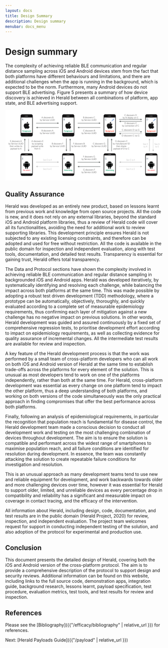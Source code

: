 ```yaml
---
layout: docs
title: Design Summary
description: Design summary
menubar: docs_menu
---
```


# Design summary

The complexity of achieving reliable BLE communication and regular distance sampling across iOS and Android devices stem from the fact that both platforms have different behaviours and limitations, and there are additional challenges when the app is running in the background, which is expected to be the norm. Furthermore, many Android devices do not support BLE advertising. Figure 5 presents a summary of how device discovery is achieved in Herald between all combinations of platform, app state, and BLE advertising support.

![Figure 5. Discovery Scenarios](../images/DiscoveryScenarios.png)

## Quality Assurance

Herald was developed as an entirely new product, based on lessons learnt from previous work and knowledge from open source projects. All the code is new, and it does not rely on any external libraries, beyond the standard iOS and Android platform libraries, thus a review of Herald code will cover all its functionalities, avoiding the need for additional work to review supporting libraries. This development principle ensures Herald is not subjected to any existing licensing constraints, and therefore can be adopted and used for free without restriction. All the code is available in the public domain for inspection and independent evaluation, along with test tools, documentation, and detailed test results. Transparency is essential for gaining trust, Herald offers total transparency.

The Data and Protocol sections have shown the complexity involved in achieving reliable BLE communication and regular distance sampling in backgrounded iOS and Android apps. Herald was developed iteratively, by systematically identifying and resolving each challenge, while balancing the impact across both platforms at the same time. This was made possible by adopting a robust test driven development (TDD) methodology, where a prototype can be automatically, objectively, thoroughly, and quickly evaluated according to a complete set of measurable epidemiology requirements, thus confirming each layer of mitigation against a new challenge has no negative impact on previous solutions. In other words, Herald development was guided and assured continuously by a fixed set of comprehensive regression tests, to
prioritise development effort according to impact on epidemiology requirements, as well as collecting evidence for quality assurance of incremental changes. All the intermediate test results are available for review and inspection.

A key feature of the Herald development process is that the work was performed by a small team of cross-platform developers who can all work on both iOS and Android version of Herald at the same time to establish trade-offs across the platforms for every element of the solution. This is unusual as most developers tend to work on one of the platforms independently, rather than both at the same time. For Herald, cross-platform development was essential as every change on one platform tend to impact the other platform, thus a deep understanding of both platforms, and working on both versions of the code simultaneously was the only practical approach in finding compromises that offer the best performance across both platforms.

Finally, following an analysis of epidemiological requirements, in particular the recognition that population reach is fundamental for disease control, the Herald development team made a conscious decision to conduct all development work and testing on the most challenging combination of devices throughout development. The aim is to ensure the solution is compatible and performant across the widest range of smartphones to maximise population reach, and all failure conditions are identified for resolution during development. In essence, the team was constantly attacking the solution to create repeatable failure conditions for investigation and resolution. 

This is an unusual approach as many development teams tend to use new and reliable equipment for development, and work backwards towards older and more challenging devices over time, however it was essential for Herald to support older, limited, and unreliable devices as every percentage drop in compatibility and reliability has a significant and measurable impact on coverage in contact tracing, and the efficacy of the intervention.

All information about Herald, including design, code, documentation, and test results are in the public domain (Herald Project, 2020) for review, inspection, and independent evaluation. The project team welcomes request for support in conducting independent testing of the solution, and also adoption of the protocol for experimental and production use.

## Conclusion

This document presents the detailed design of Herald, covering both the iOS and Android version of the cross-platform protocol. The aim is to provide a comprehensive description of the protocol to support design and security reviews. Additional information can be found on this website, including links to the full source code, demonstration apps, integration guide, background research, lessons learnt, payload specification, test procedure, evaluation metrics, test tools, and test results for review and inspection.

## References

Please see the [Bibliography]({{"/efficacy/bibliography" | relative_url }}) for references.


Next: [Herald Payloads Guide]({{"/payload" | relative_url }})